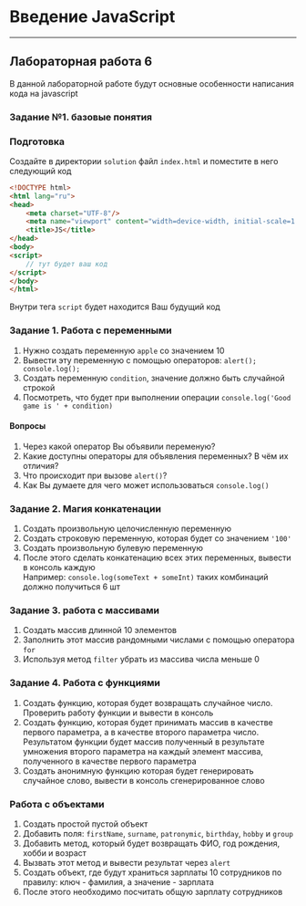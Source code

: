 # Введение JavaScript

___________________________________________________

## Лабораторная работа 6

В данной лабораторной работе будут основные особенности написания кода на javascript

### Задание №1. базовые понятия

### Подготовка

Создайте в директории `solution` файл `index.html` и поместите в него следующий код

```html
<!DOCTYPE html>
<html lang="ru">
<head>
    <meta charset="UTF-8"/>
    <meta name="viewport" content="width=device-width, initial-scale=1.0"/>
    <title>JS</title>
</head>
<body>
<script>
    // тут будет ваш код 
</script>
</body>
</html>
```

Внутри тега `script` будет находится Ваш будущий код

### Задание 1. Работа с переменными

1. Нужно создать переменную `apple` со значением 10
2. Вывести эту переменную с помощью операторов: `alert(); console.log();`
3. Создать переменную `condition`, значение должно быть случайной строкой
4. Посмотреть, что будет при выполнении операции `console.log('Good game is ' + condition)`

#### Вопросы

1. Через какой оператор Вы объявили переменую?
2. Какие доступны операторы для объявления переменных? В чём их отличия?
3. Что происходит при вызове `alert()`?
4. Как Вы думаете для чего может использоваться `console.log()`

### Задание 2. Магия конкатенации

1. Создать произвольную целочисленную переменную
2. Создать строковую переменную, которая будет со значением `'100'`
3. Создать произвольную булевую переменную
4. После этого сделать конкатенацию всех этих переменных, вывести в консоль каждую  
   Например: `console.log(someText + someInt)` таких комбинаций должно получиться 6 шт

### Задание 3. работа с массивами

1. Создать массив длинной 10 элементов
2. Заполнить этот массив рандомными числами с помощью оператора `for`
3. Используя метод `filter` убрать из массива числа меньше 0

### Задание 4. Работа с функциями

1. Создать функцию, которая будет возвращать случайное число.
   Проверить работу функции и вывести в консоль
2. Создать функцию, которая будет принимать массив в качестве
   первого параметра, а в качестве второго параметра число.
   Результатом функции будет массив полученный в результате
   умножения второго параметра на каждый элемент массива, полученного в качестве первого параметра
3. Создать анонимную функцию которая будет генерировать случайное слово, вывести в консоль сгенерированное слово

### Работа с объектами

1. Создать простой пустой объект
2. Добавить поля: `firstName`, `surname`, `patronymic`, `birthday`, `hobby` и `group`
3. Добавить метод, который будет возвращать ФИО, год рождения, хобби и возраст
4. Вызвать этот метод и вывести результат через `alert`
5. Создать объект, где будут храниться зарплаты 10 сотрудников по правилу: ключ - фамилия, а значение - зарплата
6. После этого необходимо посчитать общую зарплату сотрудников
